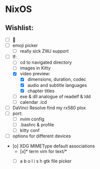 # NixOS

## Wishlist:
- [ ] 🍚
- [ ] emoji picker 
  - [ ] really sick ZWJ support
- [ ] lf:
  - [ ] cd to navigated directory
  - [ ] images in Kitty
  - [x] video preview:
    - [x] dimensions, duration, codec
    - [x] audio and subtitle languages
    - [x] chapter titles
  - [ ] exe & dll analogue of readelf & ldd
  - [ ] calendar .icd
- [ ] DaVinci Resolve find my rx580 plox
- [ ] port:
  - [ ] nvim config
  - [ ] .bashrc & profile
  - [ ] kitty conf
- [ ] options for different devices
- [o] XDG MIMEType default associations
  - [x]* term vim for text/*
  - [ ] a b o l i s h gtk file picker

